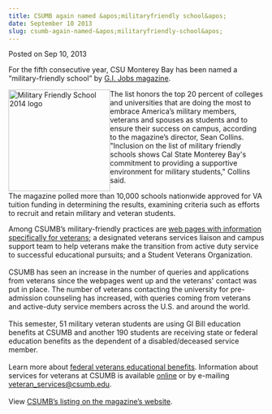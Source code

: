 ```yaml
---
title: CSUMB again named &apos;militaryfriendly school&apos;
date: September 10 2013
slug: csumb-again-named-&apos;militaryfriendly-school&apos;
---
```


 



<span class="date">Posted on Sep 10, 2013    </span>
<p>For the fifth consecutive year, CSU Monterey Bay has been named
a &#x201C;military-friendly school&#x201D; by <a href="https://www.militaryfriendlyschools.com" rel="nofollow">G.I. Jobs
magazine</a>.</p>
<p><img alt="Military Friendly School 2014 logo" src="https://news.csumb.edu/sites/default/files/65/attachments/news/images/mfs_logo_big.png" style="float:left; width:200px; height:200px">The list honors the
top 20 percent of colleges and universities that are doing the most
to embrace America&#x2019;s military members, veterans and spouses as
students and to ensure their success on campus, according to the
magazine&#x2019;s director, Sean Collins. &quot;Inclusion on the list of
military friendly schools shows Cal State Monterey Bay&apos;s commitment
to providing a supportive environment for military students,&quot;
Collins said.</img></p>
<p>The magazine polled more than 10,000 schools nationwide approved
for VA tuition funding in determining the results, examining
criteria such as efforts to recruit and retain military and veteran
students.</p>
<p>Among CSUMB&#x2019;s military-friendly practices are <a href="https://catalog.csumb.edu/services-activities/campus-services/veterans-services" rel="nofollow">web pages with information specifically for
veterans</a>; a designated veterans services liaison and campus
support team to help veterans make the transition from active duty
service to successful educational pursuits; and a Student Veterans
Organization.<br>
<br>
CSUMB has seen an increase in the number of queries and
applications from veterans since the webpages went up and the
veterans&apos; contact was put in place. The number of veterans
contacting the university for pre-admission counseling has
increased, with queries coming from veterans and active-duty
service members across the U.S. and around the world.<br>
<br>
This semester, 51 military veteran students are using GI Bill
education benefits at CSUMB and another 190 students are receiving
state or federal education benefits as the dependent of a
disabled/deceased service member.<br>
<br>
Learn more about <a href="https://www.gibill.va.gov" rel="nofollow">federal veterans educational benefits</a>. Information
about services for veterans at CSUMB is available <a href="https://csumb.edu/veterans" rel="nofollow">online</a>&#xA0;or by
e-mailing <a href="mailto:veteran_services@csumb.edu">veteran_services@csumb.edu</a>.<br>

<br>
View&#xA0;<a href="https://www.militaryfriendlyschools.com/search/profile.aspx?id=409698" rel="nofollow">CSUMB&#x2019;s listing on the magazine&#x2019;s website</a>.<br>
&#xA0;</br></br></br></br></br></br></br></br></br></p>





 
